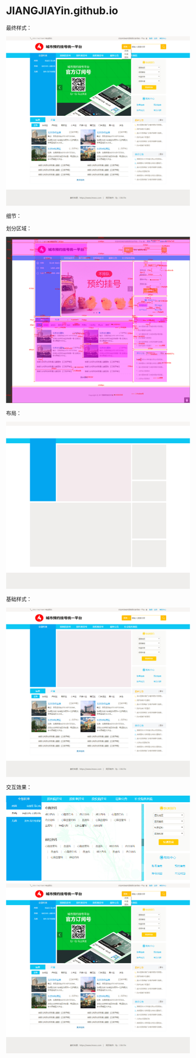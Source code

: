 # JIANGJIAYin.github.io
<html>
<head>
  <meta charset="utf-8">
</head>
<body>
  <div>
    <p>最终样式：</p>
    <img src="img/ui.png">
  </div>
  <p>细节：</p>
  <div>
    <p>划分区域：</p>
    <img src="img/layout.png">
  </div>
  <div>
    <p>布局：</p>
    <img src="img/layout2.png">
  </div>
  <div>
    <p>基础样式：</p>
    <img src="img/base.png">
  </div>
  <p>交互效果：</p>
  <div>
    <img src="img/nav右侧显示交互.png">
  </div>
  <div>
    <img src="img/ui.png">
  </div>
</body>
</html>
